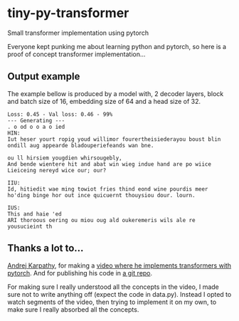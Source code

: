 # tiny-py-transformer
Small transformer implementation using pytorch

Everyone kept punking me about learning python and pytorch,
so here is a proof of concept transformer implementation...

## Output example

The example bellow is produced by a model with, 2 decoder layers, block and batch size of 16, embedding size of 64 and a head size of 32.

```text
Loss: 0.45 - Val loss: 0.46 - 99%
--- Generating ---
. o od o o a o ied
HIN:
Iut heser yourt ropig youd willimor fourertheisiederayou boust blin ondill aug appearde bladouperiefeands wan bne.

ou ll hirsiem yougdien whirsougebly,
And bende wientere hit and abat win wieg indue hand are po wiice
Lieiceing nereyd wice our; our?

IIU:
Id, hitiedit wae ming towiot fries thind eond wine pourdis meer ho'ding binge hor out ince quicuernt thouysiou dour. lourn.

IUS:
This and haie 'ed
ARI thoroous oering ou miou oug ald oukeremeris wils ale re yousucieint th
```

## Thanks a lot to...
[Andrej Karpathy](https://github.com/karpathy), for making a [video where he implements transformers with pytorch](https://yewtu.be/watch?v=kCc8FmEb1nY). And for publishing his code in [a git repo](https://github.com/karpathy/ng-video-lecture).

For making sure I really understood all the concepts in the video, I made sure not to write anything off (expect the code in data.py). Instead I opted to watch segments of the video, then trying to implement it on my own, to make sure I really absorbed all the concepts.